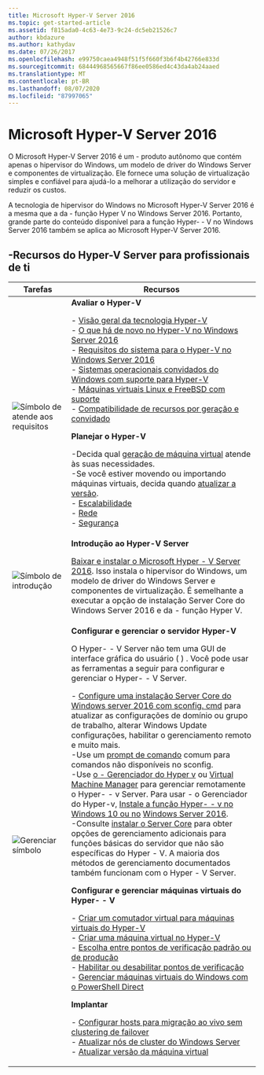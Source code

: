 ```yaml
---
title: Microsoft Hyper-V Server 2016
ms.topic: get-started-article
ms.assetid: f815ada0-4c63-4e73-9c24-dc5eb21526c7
author: kbdazure
ms.author: kathydav
ms.date: 07/26/2017
ms.openlocfilehash: e99750caea4948f51f5f660f3b6f4b42766e833d
ms.sourcegitcommit: 68444968565667f86ee0586ed4c43da4ab24aaed
ms.translationtype: MT
ms.contentlocale: pt-BR
ms.lasthandoff: 08/07/2020
ms.locfileid: "87997065"
---
```

# <a name="microsoft-hyper-v-server-2016"></a>Microsoft Hyper-V Server 2016

O Microsoft Hyper-V Server 2016 é um \- produto autônomo que contém apenas o hipervisor do Windows, um modelo de driver do Windows Server e componentes de virtualização. Ele fornece uma solução de virtualização simples e confiável para ajudá-lo a melhorar a utilização do servidor e reduzir os custos.

A tecnologia de hipervisor do Windows no Microsoft Hyper-V Server 2016 é a mesma que a da \- função Hyper V no Windows Server 2016. Portanto, grande parte do conteúdo disponível para a função Hyper- \- V no Windows Server 2016 também se aplica ao Microsoft Hyper-V Server 2016.

## <a name="hyper-v-server-resources-for-it-pros"></a>\-Recursos do Hyper-V Server para profissionais de ti

|Tarefas|Recursos|
|-|-|
|![Símbolo de atende aos requisitos](media/All_Symbols_MeetsRequirements.png)|**Avaliar o Hyper-V**<p>-   [Visão geral da tecnologia Hyper-V](hyper-v-technology-overview.md)<br />- [O que há de novo no Hyper-V no Windows Server 2016](what-s-new-in-hyper-v-on-windows.md)<br />-   [Requisitos do sistema para o Hyper-V no Windows Server 2016](system-requirements-for-hyper-v-on-windows.md)<br />-   [Sistemas operacionais convidados do Windows com suporte para Hyper-V](supported-windows-guest-operating-systems-for-hyper-v-on-windows.md)<br />-   [Máquinas virtuais Linux e FreeBSD com suporte](supported-linux-and-freebsd-virtual-machines-for-hyper-v-on-windows.md)<br />-   [Compatibilidade de recursos por geração e convidado](hyper-v-feature-compatibility-by-generation-and-guest.md)<p>**Planejar o Hyper-V**<p>-Decida qual [geração de máquina virtual](plan/should-i-create-a-generation-1-or-2-virtual-machine-in-hyper-v.md) atende às suas necessidades. <br/>-Se você estiver movendo ou importando máquinas virtuais, decida quando [atualizar a versão](deploy/upgrade-virtual-machine-version-in-hyper-v-on-windows-or-windows-server.md). <br />- [Escalabilidade](plan/plan-hyper-v-scalability-in-windows-server.md) <br />- [Rede](plan/plan-hyper-v-networking-in-windows-server.md) <br />- [Segurança](plan/plan-hyper-v-security-in-windows-server.md)|
|![Símbolo de introdução](media/All_Symbols_GetStarted.png)|**Introdução ao Hyper-V Server**<p>[Baixar e instalar o Microsoft Hyper \- V Server 2016](https://www.microsoft.com/evalcenter/evaluate-hyper-v-server-2016). Isso instala o hipervisor do Windows, um modelo de driver do Windows Server e componentes de virtualização. É semelhante a executar a opção de instalação Server Core do Windows Server 2016 e da \- função Hyper V.|
|![Gerenciar símbolo](media/All_Symbols_Administrator.png)|**Configurar e gerenciar o servidor Hyper-V**<p>O Hyper- \- V Server não tem uma GUI de interface gráfica do usuário \( \) . Você pode usar as ferramentas a seguir para configurar e gerenciar o Hyper- \- V Server.<p>-   [Configure uma instalação Server Core do Windows server 2016 com sconfig. cmd](../../get-started/sconfig-on-ws2016.md) para atualizar as configurações de domínio ou grupo de trabalho, alterar Windows Update configurações, habilitar o gerenciamento remoto e muito mais.<br />-Use um [prompt de comando](../../administration/windows-commands/windows-commands.md) comum para comandos não disponíveis no sconfig.<br />-Use [o \- Gerenciador do Hyper v](./manage/remotely-manage-hyper-v-hosts.md) ou [Virtual Machine Manager](/system-center/vmm) para gerenciar remotamente o Hyper- \- v Server. Para usar \- o Gerenciador do Hyper-v, [Instale a função Hyper- \- v no Windows 10 ou no](/virtualization/hyper-v-on-windows/quick-start/enable-hyper-v) [Windows Server 2016](get-started/install-the-hyper-v-role-on-windows-server.md).<br />-Consulte [instalar o Server Core](../../get-started/getting-started-with-server-core.md) para obter opções de gerenciamento adicionais para funções básicas do servidor que não são específicas do Hyper \- V. A maioria dos métodos de gerenciamento documentados também funcionam com o Hyper \- V Server.<p>**Configurar e gerenciar máquinas virtuais do Hyper- \- V**<p>-   [Criar um comutador virtual para máquinas virtuais do Hyper-V](get-started/create-a-virtual-switch-for-hyper-v-virtual-machines.md)<br />-   [Criar uma máquina virtual no Hyper-V](get-started/create-a-virtual-machine-in-hyper-v.md)<br />-   [Escolha entre pontos de verificação padrão ou de produção](manage/choose-between-standard-or-production-checkpoints-in-hyper-v.md)<br />-   [Habilitar ou desabilitar pontos de verificação](manage/enable-or-disable-checkpoints-in-hyper-v.md)<br />-   [Gerenciar máquinas virtuais do Windows com o PowerShell Direct](manage/manage-windows-virtual-machines-with-powershell-direct.md) <p>**Implantar**<p>-   [Configurar hosts para migração ao vivo sem clustering de failover](deploy/set-up-hosts-for-live-migration-without-failover-clustering.md)<br />- [Atualizar nós de cluster do Windows Server](../../failover-clustering/cluster-operating-system-rolling-upgrade.md)<br />- [Atualizar versão da máquina virtual](deploy/upgrade-virtual-machine-version-in-hyper-v-on-windows-or-windows-server.md)<br />|
